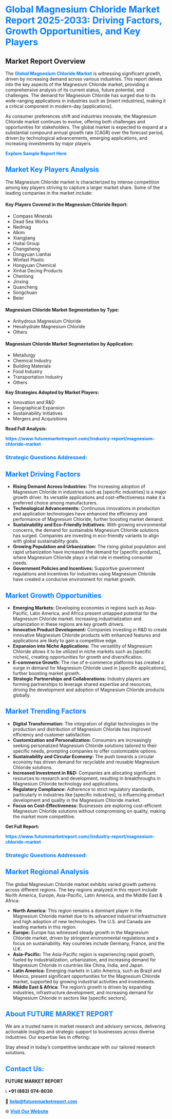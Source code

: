 <h1 style="color: #007BFF;">Global Magnesium Chloride Market Report 2025-2033: Driving Factors, Growth Opportunities, and Key Players</h1>

<section id="overview">
<h2>Market Report Overview</h2>
<p>The <a href="https://www.futuremarketreport.com//industry-report/magnesium-chloride-market" style="color: #007BFF; text-decoration: none;"><strong>Global Magnesium Chloride Market</strong></a> is witnessing significant growth, driven by increasing demand across various industries. This report delves into the key aspects of the Magnesium Chloride market, providing a comprehensive analysis of its current status, future potential, and challenges. The demand for Magnesium Chloride has surged due to its wide-ranging applications in industries such as [insert industries], making it a critical component in modern-day [applications].</p>
<p>As consumer preferences shift and industries innovate, the Magnesium Chloride market continues to evolve, offering both challenges and opportunities for stakeholders. The global market is expected to expand at a substantial compound annual growth rate (CAGR) over the forecast period, driven by technological advancements, emerging applications, and increasing investments by major players.</p>
</section>

<section id="overview">
<p><a href="https://www.futuremarketreport.com//request-sample/reportId=86094" style="color: #007BFF; text-decoration: none;"><strong>Explore Sample Report Here</strong></a></p>
</section>

<section id="key-players">
<h2 style="color: #007BFF;">Market Key Players Analysis</h2>
<p>The Magnesium Chloride market is characterized by intense competition among key players striving to capture a larger market share. Some of the leading companies in the market include:</p>
<h4>Key Players Covered in the Magnesium Chloride Report:</h4>
<ul><li>Compass Minerals</li><li>Dead Sea Works</li><li>Nedmag</li><li>Alkim</li><li>Xiangjiang</li><li>Huitai Group</li><li>Changsheng</li><li>Dongyuan Lianhai</li><li>Winfast Plastic</li><li>Hongyuan Chemical</li><li>Xinhai Decing Products</li><li>Chenlong</li><li>Jinxing</li><li>Quancheng</li><li>Songchuan</li><li>Beier</li></ul>
<h4>Magnesium Chloride Market Segmentation by Type:</h4>
<ul><li>Anhydrous Magnesium Chloride</li><li>Hexahydrate Magnesium Chloride</li><li>Others</li></ul>

<h4>Magnesium Chloride Market Segmentation by Application:</h4>
<ul><li>Metallurgy</li><li>Chemical Industry</li><li>Building Materials</li><li>Food Industry</li><li>Transportation Industry</li><li>Others</li></ul>
<p><strong>Key Strategies Adopted by Market Players:</strong></p>
<ul>
<li>Innovation and R&D</li>
<li>Geographical Expansion</li>
<li>Sustainability Initiatives</li>
<li>Mergers and Acquisitions</li>
</ul>
</section>

<section>
<p><strong>Read Full Analysis: </strong></p><a href="https://www.futuremarketreport.com//industry-report/magnesium-chloride-market" style="color: #007BFF; text-decoration: none;"><strong>https://www.futuremarketreport.com//industry-report/magnesium-chloride-market</strong></a>
<h3 style="color: #007BFF;">Strategic Questions Addressed:</h3>
</section>

<section id="driving-factors">
<h2 style="color: #007BFF;">Market Driving Factors</h2>
<ul>
<li><strong>Rising Demand Across Industries:</strong> The increasing adoption of Magnesium Chloride in industries such as [specific industries] is a major growth driver. Its versatile applications and cost-effectiveness make it a preferred choice among manufacturers.</li>
<li><strong>Technological Advancements:</strong> Continuous innovations in production and application technologies have enhanced the efficiency and performance of Magnesium Chloride, further boosting market demand.</li>
<li><strong>Sustainability and Eco-Friendly Initiatives:</strong> With growing environmental concerns, the demand for sustainable Magnesium Chloride solutions has surged. Companies are investing in eco-friendly variants to align with global sustainability goals.</li>
<li><strong>Growing Population and Urbanization:</strong> The rising global population and rapid urbanization have increased the demand for [specific products], where Magnesium Chloride plays a vital role in meeting consumer needs.</li>
<li><strong>Government Policies and Incentives:</strong> Supportive government regulations and incentives for industries using Magnesium Chloride have created a conducive environment for market growth.</li>
</ul>
</section>

<section id="growth-opportunities">
<h2 style="color: #007BFF;">Market Growth Opportunities</h2>
<ul>
<li><strong>Emerging Markets:</strong> Developing economies in regions such as Asia-Pacific, Latin America, and Africa present untapped potential for the Magnesium Chloride market. Increasing industrialization and urbanization in these regions are key growth drivers.</li>
<li><strong>Innovative Product Development:</strong> Companies investing in R&D to create innovative Magnesium Chloride products with enhanced features and applications are likely to gain a competitive edge.</li>
<li><strong>Expansion into Niche Applications:</strong> The versatility of Magnesium Chloride allows it to be utilized in niche markets such as [specific niches], creating opportunities for growth and diversification.</li>
<li><strong>E-commerce Growth:</strong> The rise of e-commerce platforms has created a surge in demand for Magnesium Chloride used in [specific applications], further boosting market growth.</li>
<li><strong>Strategic Partnerships and Collaborations:</strong> Industry players are forming partnerships to leverage shared expertise and resources, driving the development and adoption of Magnesium Chloride products globally.</li>
</ul>
</section>

<section id="trending-factors">
<h2 style="color: #007BFF;">Market Trending Factors</h2>
<ul>
<li><strong>Digital Transformation:</strong> The integration of digital technologies in the production and distribution of Magnesium Chloride has improved efficiency and customer satisfaction.</li>
<li><strong>Customization and Personalization:</strong> Consumers are increasingly seeking personalized Magnesium Chloride solutions tailored to their specific needs, prompting companies to offer customizable options.</li>
<li><strong>Sustainability and Circular Economy:</strong> The push towards a circular economy has driven demand for recyclable and reusable Magnesium Chloride solutions.</li>
<li><strong>Increased Investment in R&D:</strong> Companies are allocating significant resources to research and development, resulting in breakthroughs in Magnesium Chloride technology and applications.</li>
<li><strong>Regulatory Compliance:</strong> Adherence to strict regulatory standards, particularly in industries like [specific industries], is influencing product development and quality in the Magnesium Chloride market.</li>
<li><strong>Focus on Cost-Effectiveness:</strong> Businesses are exploring cost-efficient Magnesium Chloride solutions without compromising on quality, making the market more competitive.</li>
</ul>
</section>

<section>
<p><strong>Get Full Report: </strong></p><a href="https://www.futuremarketreport.com//industry-report/magnesium-chloride-market" style="color: #007BFF; text-decoration: none;"><strong>https://www.futuremarketreport.com//industry-report/magnesium-chloride-market</strong></a>
<h3 style="color: #007BFF;">Strategic Questions Addressed:</h3>
</section>


<section id="regional-analysis">
<h2 style="color: #007BFF;">Market Regional Analysis</h2>
<p>The global Magnesium Chloride market exhibits varied growth patterns across different regions. The key regions analyzed in this report include North America, Europe, Asia-Pacific, Latin America, and the Middle East & Africa:</p>
<ul>
<li><strong>North America:</strong> This region remains a dominant player in the Magnesium Chloride market due to its advanced industrial infrastructure and high adoption of new technologies. The U.S. and Canada are leading markets in this region.</li>
<li><strong>Europe:</strong> Europe has witnessed steady growth in the Magnesium Chloride market, driven by stringent environmental regulations and a focus on sustainability. Key countries include Germany, France, and the U.K.</li>
<li><strong>Asia-Pacific:</strong> The Asia-Pacific region is experiencing rapid growth, fueled by industrialization, urbanization, and increasing demand for Magnesium Chloride in countries like China, India, and Japan.</li>
<li><strong>Latin America:</strong> Emerging markets in Latin America, such as Brazil and Mexico, present significant opportunities for the Magnesium Chloride market, supported by growing industrial activities and investments.</li>
<li><strong>Middle East & Africa:</strong> The region’s growth is driven by expanding industries, infrastructure development, and increasing demand for Magnesium Chloride in sectors like [specific sectors].</li>
</ul>
</section>

<footer>
<h2 style="color: #007BFF;">About FUTURE MARKET REPORT</h2>
<p>We are a trusted name in market research and advisory services, delivering actionable insights and strategic support to businesses across diverse industries. Our expertise lies in offering:</p>

<p>Stay ahead in today’s competitive landscape with our tailored research solutions.</p>

<h2 style="color: #007BFF;">Contact Us:</h2>
<p><strong>FUTURE MARKET REPORT</strong></p>
<p>📞 <strong>+91 (883) 074-8030</strong></p>
<p>📧 <strong><a href="mailto:help@futuremarketreport.com" style="color: #007BFF;">help@futuremarketreport.com</a></strong></p>
<p>🌐 <strong><a href="https://www.futuremarketreport.com/" style="color: #007BFF;">Visit Our Website</a></strong></p>
</footer>